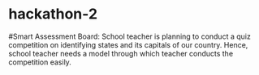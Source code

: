 # hackathon-2
#Smart Assessment Board: School teacher is planning to conduct a quiz competition on identifying states and its capitals of our country. Hence, school teacher needs a model through which teacher conducts the competition easily.
